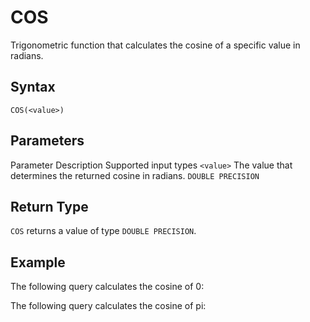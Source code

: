 # [](#cos)COS

Trigonometric function that calculates the cosine of a specific value in radians.

## [](#syntax)Syntax

```
COS(<value>)
```

## [](#parameters)Parameters

Parameter Description Supported input types `<value>` The value that determines the returned cosine in radians. `DOUBLE PRECISION`

## [](#return-type)Return Type

`COS` returns a value of type `DOUBLE PRECISION`.

## [](#example)Example

The following query calculates the cosine of 0:

The following query calculates the cosine of pi: